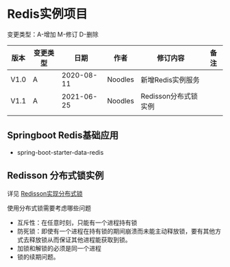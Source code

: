 # Redis实例项目

变更类型：A-增加 M-修订 D-删除

| 版本 | 变更类型 | 日期       | 作者    | 修订内容             | 备注 |
| ---- | -------- | ---------- | ------- | -------------------- | ---- |
| V1.0 | A        | 2020-08-11 | Noodles | 新增Redis实例服务    |      |
| V1.1 | A        | 2021-06-25 | Noodles | Redisson分布式锁实例 |      |
|      |          |            |         |                      |      |



## Springboot Redis基础应用

- spring-boot-starter-data-redis

## Redisson 分布式锁实例

详见 [Redisson实现分布式锁](E:\NoodlesGuide\6-系统设计\1-Redisson实现分布式锁.md)

 使用分布式锁需要考虑哪些问题

- 互斥性：在任意时刻，只能有一个进程持有锁
- 防死锁：即使有一个进程在持有锁的期间崩溃而未能主动释放锁，要有其他方式去释放锁从而保证其他进程能获取到锁。
- 加锁和解锁的必须是同一个进程
- 锁的续期问题。